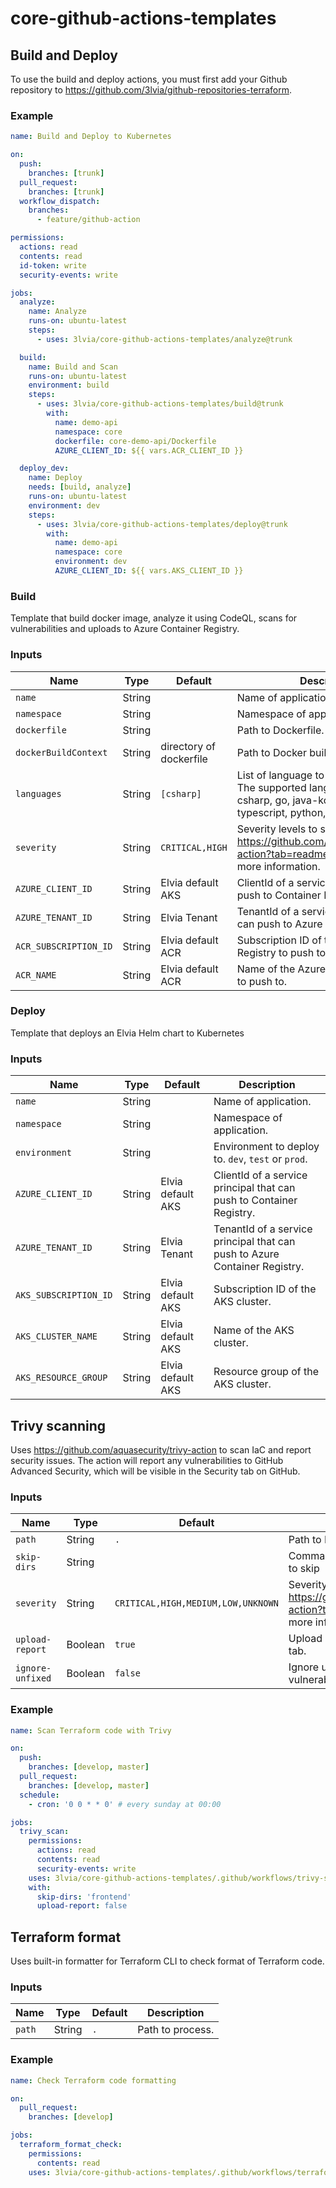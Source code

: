 # core-github-actions-templates


## Build and Deploy
To use the build and deploy actions, you must first add your Github repository to https://github.com/3lvia/github-repositories-terraform.

### Example

```yaml
name: Build and Deploy to Kubernetes

on:
  push:
    branches: [trunk]
  pull_request:
    branches: [trunk]
  workflow_dispatch:
    branches:
      - feature/github-action

permissions:
  actions: read
  contents: read
  id-token: write
  security-events: write

jobs:
  analyze:
    name: Analyze
    runs-on: ubuntu-latest
    steps:
      - uses: 3lvia/core-github-actions-templates/analyze@trunk

  build:
    name: Build and Scan
    runs-on: ubuntu-latest
    environment: build
    steps:
      - uses: 3lvia/core-github-actions-templates/build@trunk
        with:
          name: demo-api
          namespace: core
          dockerfile: core-demo-api/Dockerfile
          AZURE_CLIENT_ID: ${{ vars.ACR_CLIENT_ID }}

  deploy_dev:
    name: Deploy
    needs: [build, analyze]
    runs-on: ubuntu-latest
    environment: dev
    steps:
      - uses: 3lvia/core-github-actions-templates/deploy@trunk
        with:
          name: demo-api
          namespace: core
          environment: dev
          AZURE_CLIENT_ID: ${{ vars.AKS_CLIENT_ID }}
```

### Build 

Template that build docker image, analyze it using CodeQL, scans for vulnerabilities and uploads to Azure Container Registry.

### Inputs

| Name                  | Type   | Default                  | Description                                                                                                                                |
| --------------------- | ------ | ------------------------ | ------------------------------------------------------------------------------------------------------------------------------------------ |
| `name`                | String |                          | Name of application.                                                                                                                       |
| `namespace`           | String |                          | Namespace of application.                                                                                                                  |
| `dockerfile`          | String |                          | Path to Dockerfile.                                                                                                                        |
| `dockerBuildContext`  | String | directory of dockerfile  | Path to Docker build context.                                                                                                              |
| `languages`           | String | `[csharp]`               | List of language to run CodeQL on. The supported languages are c-cpp, csharp, go, java-kotlin, javascript-typescript, python, ruby, swift. |
| `severity`            | String | `CRITICAL,HIGH`          | Severity levels to scan for. See https://github.com/aquasecurity/trivy-action?tab=readme-ov-file#inputs for more information.              |
| `AZURE_CLIENT_ID`     | String | Elvia default AKS        | ClientId of a service principal that can push to Container Registry.                                                                       |
| `AZURE_TENANT_ID`     | String | Elvia Tenant             | TenantId of a service principal that can push to Azure Container Registry.                                                                 |
| `ACR_SUBSCRIPTION_ID` | String | Elvia default ACR        | Subscription ID of the Azure Container Registry to push to.                                                                                |
| `ACR_NAME`            | String | Elvia default ACR        | Name of the Azure Container Registry to push to.                                                                                           |

### Deploy

Template that deploys an Elvia Helm chart to Kubernetes

### Inputs

| Name                  | Type   | Default                  | Description         
| --------------------- | ------ | ------------------------ | --------------------
| `name`                | String |                          | Name of application.
| `namespace`           | String |                          | Namespace of application.
| `environment`         | String |                          | Environment to deploy to. `dev`, `test` or `prod`.
| `AZURE_CLIENT_ID`     | String | Elvia default AKS        | ClientId of a service principal that can push to Container Registry.
| `AZURE_TENANT_ID`     | String | Elvia Tenant             | TenantId of a service principal that can push to Azure Container Registry.
| `AKS_SUBSCRIPTION_ID` | String | Elvia default AKS        | Subscription ID of the AKS cluster.
| `AKS_CLUSTER_NAME`    | String | Elvia default AKS        | Name of the AKS cluster.
| `AKS_RESOURCE_GROUP`  | String | Elvia default AKS        | Resource group of the AKS cluster.



## Trivy scanning

Uses https://github.com/aquasecurity/trivy-action to scan IaC and report security issues.
The action will report any vulnerabilities to GitHub Advanced Security, which will be visible
in the Security tab on GitHub.

### Inputs

| Name             | Type    | Default                            | Description                                                                                                                   |
| ---------------- | ------- | ---------------------------------- | ----------------------------------------------------------------------------------------------------------------------------- |
| `path`           | String  | `.`                                | Path to IaC to scan.                                                                                                          |
| `skip-dirs`      | String  |                                    | Comma-separated list of directories to skip                                                                                   |
| `severity`       | String  | `CRITICAL,HIGH,MEDIUM,LOW,UNKNOWN` | Severity levels to scan for. See https://github.com/aquasecurity/trivy-action?tab=readme-ov-file#inputs for more information. |
| `upload-report`  | Boolean | `true`                             | Upload Trivy report to GitHub Security tab.                                                                                   |
| `ignore-unfixed` | Boolean | `false`                            | Ignore unpatched/unfixed vulnerabilities.                                                                                     |

### Example

```yaml
name: Scan Terraform code with Trivy

on:
  push:
    branches: [develop, master]
  pull_request:
    branches: [develop, master]
  schedule:
    - cron: '0 0 * * 0' # every sunday at 00:00

jobs:
  trivy_scan:
    permissions:
      actions: read
      contents: read
      security-events: write
    uses: 3lvia/core-github-actions-templates/.github/workflows/trivy-scan.yaml@v2
    with:
      skip-dirs: 'frontend'
      upload-report: false
```

## Terraform format

Uses built-in formatter for Terraform CLI to check format of Terraform code.

### Inputs

| Name   | Type   | Default | Description      |
| ------ | ------ | ------- | ---------------- |
| `path` | String | `.`     | Path to process. |

### Example

```yaml
name: Check Terraform code formatting

on:
  pull_request:
    branches: [develop]

jobs:
  terraform_format_check:
    permissions:
      contents: read
    uses: 3lvia/core-github-actions-templates/.github/workflows/terraform-format.yaml@v2
```
